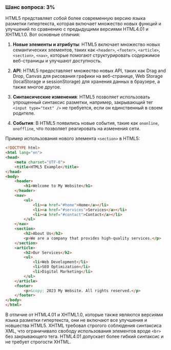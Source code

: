 ### Шанс вопроса: 3%

HTML5 представляет собой более современную версию языка разметки гипертекста, которая включает множество новых функций и улучшений по сравнению с предыдущими версиями HTML4.01 и XHTML1.0. Вот основные отличия:

1. **Новые элементы и атрибуты**: HTML5 включает множество новых семантических элементов, таких как `<header>`, `<footer>`, `<article>`, `<section>`, `<nav>`, которые помогают структурировать содержимое веб-страницы и улучшают доступность.

2. **API**: HTML5 предоставляет множество новых API, таких как Drag and Drop, Canvas для рисования графики на веб-странице, Web Storage (localStorage и sessionStorage) для хранения данных в браузере, а также многое другое.

3. **Синтаксические изменения**: HTML5 позволяет использовать упрощенный синтаксис разметки, например, закрывающий тег `<input type="text" />` не требуется, если он единственный в своем родителе.

4. **События**: В HTML5 появились новые события, такие как `ononline`, `onoffline`, что позволяет реагировать на изменения сети.

Пример использования нового элемента `<section>` в HTML5:
```html
<!DOCTYPE html>
<html lang="en">
<head>
    <meta charset="UTF-8">
    <title>HTML5 Example</title>
</head>
<body>
    <header>
        <h1>Welcome to My Website</h1>
    </header>
    <nav>
        <ul>
            <li><a href="#home">Home</a></li>
            <li><a href="#services">Services</a></li>
            <li><a href="#contact">Contact</a></li>
        </ul>
    </nav>
    <section>
        <h2>About Us</h2>
        <p>We are a company that provides high-quality services.</p>
    </section>
    <article>
        <h2>Our Services</h2>
        <ul>
            <li>Web Development</li>
            <li>SEO Optimization</li>
            <li>Digital Marketing</li>
        </ul>
    </article>
    <footer>
        <p>&copy; 2023 My Website. All rights reserved.</p>
    </footer>
</body>
</html>
```
В отличие от HTML4.01 и XHTML1.0, которые также являются версиями языка разметки гипертекста, они не включают все улучшения и новшества HTML5. XHTML требовал строгого соблюдения синтаксиса XML, что ограничивало свободу использования элементов вроде `<br>` без закрывающего тега. HTML4.01 допускает более гибкий синтаксис и не требует строгости XHTML.